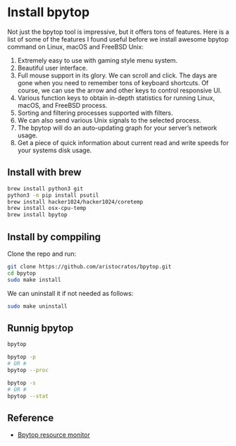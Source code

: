 # Install bpytop

Not just the bpytop tool is impressive, but it offers tons of features. Here is a list of some of the features I found useful before we install awesome bpytop command on Linux, macOS and FreeBSD Unix:

1. Extremely easy to use with gaming style menu system.
2. Beautiful user interface.
3. Full mouse support in its glory. We can scroll and click. The days are gone when you need to remember tons of keyboard shortcuts. Of course, we can use the arrow and other keys to control responsive UI.
4. Various function keys to obtain in-depth statistics for running Linux, macOS, and FreeBSD process.
5. Sorting and filtering processes supported with filters.
6. We can also send various Unix signals to the selected process.
7. The bpytop will do an auto-updating graph for your server’s network usage.
8. Get a piece of quick information about current read and write speeds for your systems disk usage.

## Install with brew

```bash
brew install python3 git
python3 -m pip install psutil
brew install hacker1024/hacker1024/coretemp
brew install osx-cpu-temp
brew install bpytop
```

## Install by comppiling

Clone the repo and run:

```bash
git clone https://github.com/aristocratos/bpytop.git
cd bpytop
sudo make install
```

We can uninstall it if not needed as follows:

```bash
sudo make uninstall
```

## Runnig bpytop

```bash
bpytop

bpytop -p
# OR #
bpytop --proc

bpytop -s
# OR #
bpytop --stat
```

## Reference

- [Bpytop resource monitor](https://www.cyberciti.biz/open-source/command-line-hacks/bpytop-awesome-linux-macos-and-freebsd-resource-monitor/)
